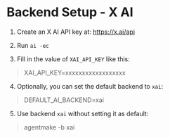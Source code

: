 # Backend Setup - X AI

1. Create an X AI API key at: https://x.ai/api

2. Run `ai -ec`

3. Fill in the value of `XAI_API_KEY` like this:

> XAI_API_KEY=xxxxxxxxxxxxxxxxxx

4. Optionally, you can set the default backend to `xai`:

> DEFAULT_AI_BACKEND=xai

5. Use backend `xai` without setting it as default:

> agentmake -b xai
